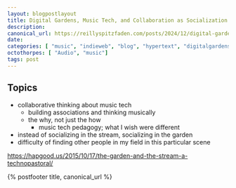 ```yaml
---
layout: blogpostlayout
title: Digital Gardens, Music Tech, and Collaboration as Socialization
description: 
canonical_url: https://reillyspitzfaden.com/posts/2024/12/digital-gardens-music-collaboration-socialization
date: 
categories: [ "music", "indieweb", "blog", "hypertext", "digitalgardens", "academia" ]
octothorpes: [ "Audio", "music"]
tags: post
---
```


## Topics
- collaborative thinking about music tech
  - building associations and thinking musically
  - the why, not just the how
    - music tech pedagogy; what I wish were different
- instead of socializing in the stream, socializing in the garden
- difficulty of finding other people in my field in this particular scene

https://hapgood.us/2015/10/17/the-garden-and-the-stream-a-technopastoral/

{% postfooter title, canonical_url %}

